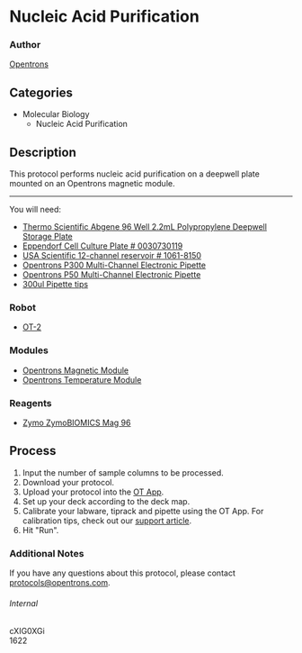 # Nucleic Acid Purification

### Author
[Opentrons](http://www.opentrons.com/)

## Categories
* Molecular Biology
    * Nucleic Acid Purification

## Description
This protocol performs nucleic acid purification on a deepwell plate mounted on an Opentrons magnetic module.

---

You will need:
* [Thermo Scientific Abgene 96 Well 2.2mL Polypropylene Deepwell Storage Plate](https://www.thermofisher.com/order/catalog/product/AB0661)
* [Eppendorf Cell Culture Plate # 0030730119](https://online-shop.eppendorf.us/US-en/Cell-Culture-and-Imaging-Consumables-110320/Cell-Culture-Consumables-110321/Eppendorf-Cell-Culture-Plates-PF-68136.html)
* [USA Scientific 12-channel reservoir # 1061-8150](https://www.usascientific.com/12-channel-automation-reservoir.aspx)
* [Opentrons P300 Multi-Channel Electronic Pipette](https://shop.opentrons.com/collections/ot-2-pipettes/products/8-channel-electronic-pipette?variant=5984202489885)
* [Opentrons P50 Multi-Channel Electronic Pipette](https://shop.opentrons.com/collections/ot-2-pipettes/products/8-channel-electronic-pipette?variant=5984202489885)
* [300ul Pipette tips](https://shop.opentrons.com/collections/opentrons-tips/products/opentrons-300ul-tips)

### Robot
* [OT-2](https://opentrons.com/ot-2)

### Modules
* [Opentrons Magnetic Module](https://shop.opentrons.com/collections/hardware-modules/products/magdeck)
* [Opentrons Temperature Module](https://shop.opentrons.com/collections/hardware-modules/products/tempdeck)

### Reagents
* [Zymo ZymoBIOMICS Mag 96](https://files.zymoresearch.com/protocols/_d4302_d4306_d4308_zymobiomics-96_magbead_dna_kit.pdf)

## Process
1. Input the number of sample columns to be processed.
2. Download your protocol.
3. Upload your protocol into the [OT App](https://opentrons.com/ot-app).
4. Set up your deck according to the deck map.
5. Calibrate your labware, tiprack and pipette using the OT App. For calibration tips, check out our [support article](https://support.opentrons.com/ot-2/getting-started-software-setup/deck-calibration).
6. Hit "Run".

### Additional Notes
If you have any questions about this protocol, please contact protocols@opentrons.com.

###### Internal
cXIG0XGi  
1622
